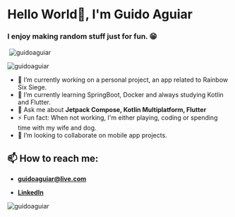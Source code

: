 <h1 align="left">Hello World👋, I'm Guido Aguiar</h1>
<h3 align="left">I enjoy making random stuff just for fun. 😁</h3>

<p align="left">&nbsp;<img align="center" src="https://github-readme-stats.vercel.app/api?username=guidoaguiar&theme=synthwave&show_icons=true&locale=en" alt="guidoaguiar" /></p>
<p align="left"><img align="center" src="https://github-readme-stats.vercel.app/api/top-langs?username=guidoaguiar&show_icons=true&locale=en&theme=synthwave&layout=compact" alt="guidoaguiar" /></p>
<!-- <p align="left"> <a href="https://github.com/ryo-ma/github-profile-trophy"><img src="https://github-profile-trophy.vercel.app/?username=guidoaguiar&theme=synthwave" alt="guidoaguiar" /></a> </p> -->


- 🔭 I’m currently working on a personal project, an app related to Rainbow Six Siege.
- 🌱 I’m currently learning SpringBoot, Docker and always studying Kotlin and Flutter.
- 💬 Ask me about **Jetpack Compose, Kotlin Multiplatform, Flutter**
- ⚡ Fun fact: When not working, I'm either playing, coding or spending time with my wife and dog.
- 👯 I’m looking to collaborate on mobile app projects.

## 📫 How to reach me:

- **guidoaguiar@live.com**

- [**LinkedIn**](https://www.linkedin.com/in/guidoaguiar/)

<p><img align="left" src="https://github-readme-streak-stats.herokuapp.com/?user=guidoaguiar&" alt="guidoaguiar" /></p>


<!--
**guidoaguiar/guidoaguiar** is a ✨ _special_ ✨ repository because its `README.md` (this file) appears on your GitHub profile.

Here are some ideas to get you started:

- 🔭 I’m currently working on ...
- 🌱 I’m currently learning ...
- 👯 I’m looking to collaborate on ...
- 🤔 I’m looking for help with ...
- 💬 Ask me about ...
- 📫 How to reach me: ...
- 😄 Pronouns: ...
- ⚡ Fun fact: ...
-->
